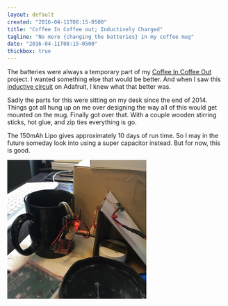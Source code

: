 ```yaml
---
layout: default
created: "2016-04-11T08:15-0500"
title: "Coffee In Coffee out; Inductively Charged"
tagline: "No more {changing the batteries} in my coffee mug"
date: "2016-04-11T08:15-0500"
thickbox: true
---
```


The batteries were always a temporary part of my [Coffee In Coffee Out][CICO] project.  I
wanted something else that would be better.  And when I saw this [inductive circuit][] on
Adafruit, I knew what that better was.

Sadly the parts for this were sitting on my desk since the end of 2014.  Things got all hung up
on me over designing the way all of this would get mounted on the mug.  Finally got over that.
With a couple wooden stirring sticks, hot glue, and zip ties everything is go.

The 150mAh Lipo gives approximately 10 days of run time.  So I may in the future someday look
into using a super capacitor instead.  But for now, this is good.

<a href="/projects/images/CICO-inductive.jpg" class="thickbox" rel="CICO"><img src="/projects/images/CICO-inductive-thumb.jpg" alt="Inductive charger mounted on the coffee mug." /></a><br/>


[CICO]: /projects/2014/09-17/CoffeeInCoffeeOut.html
[inductive circuit]: https://www.adafruit.com/products/1407

